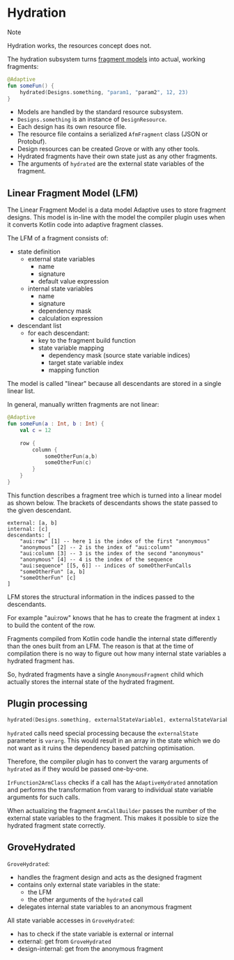 # Hydration

> [!NOTE]
> Hydration works, the resources concept does not.
> 

The hydration subsystem turns [fragment models](def://) into actual, working fragments:

```kotlin
@Adaptive
fun someFun() {
    hydrated(Designs.something, "param1, "param2", 12, 23)
}
```

* Models are handled by the standard resource subsystem.
* `Designs.something` is an instance of `DesignResource`.
* Each design has its own resource file.
* The resource file contains a serialized `AfmFragment` class (JSON or Protobuf).
* Design resources can be created Grove or with any other tools.
* Hydrated fragments have their own state just as any other fragments.
* The arguments of `hydrated` are the external state variables of the fragment.

## Linear Fragment Model (LFM)

The Linear Fragment Model is a data model Adaptive uses to store fragment designs.
This model is in-line with the model the compiler plugin uses when it converts
Kotlin code into adaptive fragment classes.

The LFM of a fragment consists of:

* state definition
  * external state variables
    * name
    * signature
    * default value expression
  * internal state variables
    * name
    * signature
    * dependency mask
    * calculation expression
* descendant list
  * for each descendant:
    * key to the fragment build function
    * state variable mapping
      * dependency mask (source state variable indices)
      * target state variable index
      * mapping function

The model is called "linear" because all descendants are stored in a single linear list.

In general, manually written fragments are not linear:

```kotlin
@Adaptive
fun someFun(a : Int, b : Int) {
    val c = 12
    
    row {
        column {
            someOtherFun(a,b)
            someOtherFun(c)
        }
    }
}
```

This function describes a fragment tree which is turned into a linear model as
shown below. The brackets of descendants shows the state passed to the given
descendant.

```text
external: [a, b]
internal: [c]
descendants: [
    "aui:row" [1] -- here 1 is the index of the first "anonymous"
    "anonymous" [2] -- 2 is the index of "aui:column"
    "aui:column [3] -- 3 is the index of the second "anonymous"
    "anonymous" [4] -- 4 is the index of the sequence
    "aui:sequence" [[5, 6]] -- indices of someOtherFunCalls
    "someOtherFun" [a, b]
    "someOtherFun" [c]
]
```

LFM stores the structural information in the indices passed to the descendants.

For example "aui:row" knows that he has to create the fragment at index `1` to
build the content of the row.

Fragments compiled from Kotlin code handle the internal state differently than
the ones built from an LFM. The reason is that at the time of compilation
there is no way to figure out how many internal state variables a hydrated
fragment has.

So, hydrated fragments have a single `AnonymousFragment` child which actually
stores the internal state of the hydrated fragment.

## Plugin processing

```kotlin
hydrated(Designs.something, externalStateVariable1, externalStateVariable2)
```

`hydrated` calls need special processing because the `externalState` parameter is
`vararg`. This would result in an array in the state which we do not want as it
ruins the dependency based patching optimisation.

Therefore, the compiler plugin has to convert the vararg arguments of `hydrated` as
if they would be passed one-by-one.

`IrFunction2ArmClass` checks if a call has the `AdaptiveHydrated` annotation
and performs the transformation from vararg to individual state variable arguments
for such calls.

When actualizing the fragment `ArmCallBuilder` passes the number of the external
state variables to the fragment. This makes it possible to size the hydrated
fragment state correctly.

## GroveHydrated

`GroveHydrated`:

* handles the fragment design and acts as the designed fragment
* contains only external state variables in the state:
  * the LFM
  * the other arguments of the `hydrated` call
* delegates internal state variables to an anonymous fragment

All state variable accesses in `GroveHydrated`:

* has to check if the state variable is external or internal
* external: get from `GroveHydrated`
* design-internal: get from the anonymous fragment
